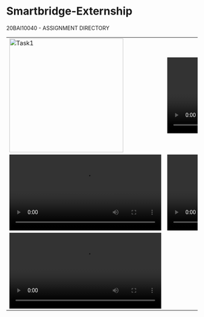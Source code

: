 # Smartbridge-Externship
20BAI10040 - ASSIGNMENT DIRECTORY

<table>
  <tr>
    <td>
      <img src="https://github.com/shankarlohar/Smartbridge-Externship/assets/74100292/9351e426-a9f3-492b-90b0-5166d0c2ea09" alt="Task1" width="300">
    </td>
    <td>
      <video src="https://github.com/shankarlohar/Smartbridge-Externship/assets/74100292/281ff60c-4f58-461d-8735-240476800607" controls width="400"></video>
    </td>
    <td>
      <video src="https://github.com/shankarlohar/Smartbridge-Externship/assets/74100292/239a68ae-fd6f-4cc1-a3a8-2d5821f67c35" controls width="400"></video>
    </td>
  </tr>
  <tr>
    <td>
      <video src="https://github.com/shankarlohar/Smartbridge-Externship/assets/74100292/5b472f0b-f8df-490b-9b9d-5925ea393138" controls width="400"></video>
    </td>
    <td>
      <video src="https://github.com/shankarlohar/Smartbridge-Externship/assets/74100292/3879974c-fe65-42f9-ae34-4dfa57dce7dc" controls width="400"></video>
    </td>
    <td>
      <video src="https://github.com/shankarlohar/Smartbridge-Externship/assets/74100292/10df4737-0b27-459d-a2c5-7b45cbb2043c" controls width="400"></video>
    </td>
  </tr>
  <tr>
    <td>
      <video src="https://github.com/shankarlohar/Smartbridge-Externship/assets/74100292/406578f6-5a59-46bc-8013-3b0497dbbf02" controls width="400"></video>
    </td>
<!--     <td>
      <video src="" controls width="400"></video>
    </td>
    <td>
      <video src="h" controls width="400"></video>
    </td> -->
  </tr>
</table>


